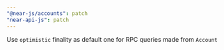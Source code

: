 ```yaml
---
"@near-js/accounts": patch
"near-api-js": patch
---
```


Use `optimistic` finality as default one for RPC queries made from `Account`
